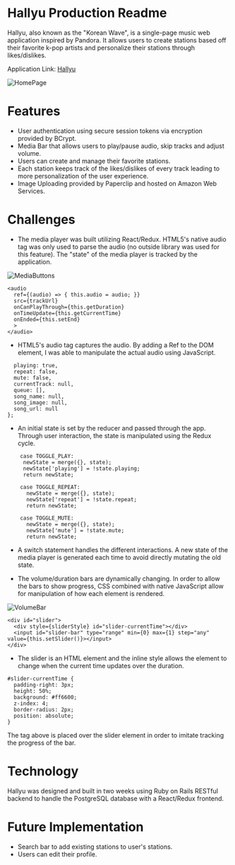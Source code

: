 # Hallyu Production Readme

Hallyu, also known as the "Korean Wave", is a single-page music web application inspired by Pandora. It allows users to create stations based off their favorite k-pop artists and personalize their stations through likes/dislikes.

Application Link: [Hallyu](hallyu.herokuapp.com "Hallyu")

![HomePage](https://s3-us-west-1.amazonaws.com/hallyu-dev/images/Screen+Shot+2018-02-09+at+1.30.23+PM.png)

# Features
+ User authentication using secure session tokens via encryption provided by BCrypt.
+ Media Bar that allows users to play/pause audio, skip tracks and adjust volume.
+ Users can create and manage their favorite stations.
+ Each station keeps track of the likes/dislikes of every track leading to more personalization of the user experience.
+ Image Uploading provided by Paperclip and hosted on Amazon Web Services.

# Challenges
+ The media player was built utilizing React/Redux.  HTML5's native audio tag was only used to parse the audio (no outside library was used for this feature).  The "state" of the media player is tracked by the application.

![MediaButtons](https://s3-us-west-1.amazonaws.com/hallyu-dev/images/Screen+Shot+2018-02-09+at+2.22.41+PM.png)

```
<audio
  ref={(audio) => { this.audio = audio; }}
  src={trackUrl}
  onCanPlayThrough={this.getDuration}
  onTimeUpdate={this.getCurrentTime}
  onEnded={this.setEnd}
  >
</audio>
```

 + HTML5's audio tag captures the audio.  By adding a Ref to the DOM element, I was able to manipulate the actual audio using JavaScript.

```let initialState = {
  playing: true,
  repeat: false,
  mute: false,
  currentTrack: null,
  queue: [],
  song_name: null,
  song_image: null,
  song_url: null
};
```

 + An initial state is set by the reducer and passed through the app.  Through user interaction, the state is manipulated using the Redux cycle.  

```
    case TOGGLE_PLAY:
     newState = merge({}, state);
     newState['playing'] = !state.playing;
     return newState;

    case TOGGLE_REPEAT:
      newState = merge({}, state);
      newState['repeat'] = !state.repeat;
      return newState;

    case TOGGLE_MUTE:
      newState = merge({}, state);
      newState['mute'] = !state.mute;
      return newState;
```

 + A switch statement handles the different interactions.  A new state of the media player is generated each time to avoid directly mutating the old state.

+ The volume/duration bars are dynamically changing.  In order to allow the bars to show progress, CSS combined with native JavaScript allow for manipulation of how each element is rendered.

![VolumeBar](https://s3-us-west-1.amazonaws.com/hallyu-dev/images/Screen+Shot+2018-02-09+at+2.10.42+PM.png)

```
<div id="slider">
  <div style={sliderStyle} id="slider-currentTime"></div>
  <input id="slider-bar" type="range" min={0} max={1} step="any" value={this.setSlider()}></input>
</div>
```

 + The slider is an HTML element and the inline style allows the element to change when the current time updates over the duration.

```
#slider-currentTime {
  padding-right: 3px;
  height: 50%;
  background: #ff6600;
  z-index: 4;
  border-radius: 2px;
  position: absolute;
}
```

The tag above is placed over the slider element in order to imitate tracking the progress of the bar.

# Technology
  Hallyu was designed and built in two weeks using Ruby on Rails RESTful backend to handle the PostgreSQL database with a React/Redux frontend.

# Future Implementation
+ Search bar to add existing stations to user's stations.
+ Users can edit their profile.
